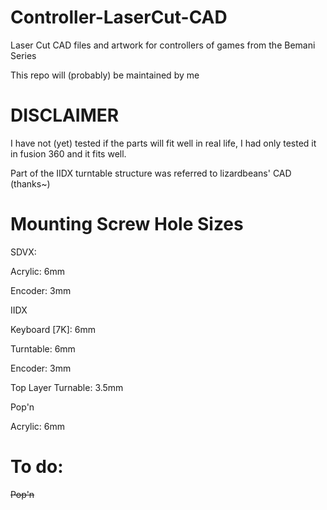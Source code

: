 # Controller-LaserCut-CAD
Laser Cut CAD files and artwork for controllers of games from the Bemani Series

This repo will (probably) be maintained by me

# DISCLAIMER
I have not (yet) tested if the parts will fit well in real life, I had only tested it in fusion 360 and it fits well.

Part of the IIDX turntable structure was referred to lizardbeans' CAD (thanks~)

# Mounting Screw Hole Sizes

SDVX:

Acrylic: 6mm

Encoder: 3mm

IIDX

Keyboard [7K]: 6mm

Turntable: 6mm

Encoder: 3mm

Top Layer Turnable: 3.5mm

Pop'n

Acrylic: 6mm


# To do:

~~Pop'n~~
